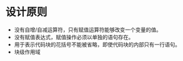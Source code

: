# 设计原则

- 没有自增/自减运算符，只有赋值运算符能够改变一个变量的值。
- 没有赋值表达式，赋值操作必须以单独的语句存在。
- 用于表示代码块的花括号不能被省略，即使代码块的内部只有一行语句。
- 块级作用域